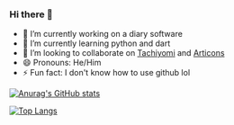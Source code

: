 ### Hi there 👋
- 🔭 I’m currently working on a diary software
- 🌱 I’m currently learning python and dart
- 👯 I’m looking to collaborate on [Tachiyomi](https://github.com/tachiyomiorg/tachiyomi) and [Articons](https://github.com/Donnnno/Arcticons)
- 😄 Pronouns: He/Him
- ⚡ Fun fact: I don't know how to use github lol
 
[![Anurag's GitHub stats](https://github-readme-stats.vercel.app/api?username=EdwinRodger&hide=issues,stars&count_private=true&show_icons=true&theme=midnight-purple&include_all_commits=true)](https://github.com/anuraghazra/github-readme-stats)
 
[![Top Langs](https://github-readme-stats.vercel.app/api/top-langs/?username=EdwinRodger&langs_count=7&theme=midnight-purple&layout=compact&card_width=445)](https://github.com/anuraghazra/github-readme-stats)

